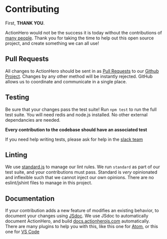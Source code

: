 # Contributing

First, **THANK YOU**.  

ActionHero would not be the success it is today without the contributions of [many people](https://github.com/actionhero/actionhero/graphs/contributors).  Thank you for taking the time to help out this open source project, and create something we can all use!

## Pull Requests

All changes to ActionHero should be sent in as [Pull Requests](https://help.github.com/articles/about-pull-requests) to our [Github Project](https://github.com/actionhero/actionhero).  Changes by any other method will be instantly rejected.  GitHub allows us to coordinate and communicate in a single place.

## Testing

Be sure that your changes pass the test suite!  Run `npm test` to run the full test suite.
You will need redis and node.js installed.  No other external dependancies are needed.

**Every contribution to the codebase should have an associated test**

If you need help writing tests, please ask for help in the [slack team](http://slack.actionherojs.com)

## Linting

We use [standard.js](https://standardjs.com) to manage our lint rules.  We run `standard` as part of our test suite, and your contributions must pass.  Standard is *very* opinionated and inflexible such that we cannot inject our own opinions.  There are no eslint/jshint files to manage in this project.  

## Documentation

If your contribution adds a new feature of modifies an existing behavior, to document your changes using [JSdoc](http://usejsdoc.org/).  We use JSdoc to automatically document ActionHero, and build [docs.actionherojs.com](docs.actionherojs.com) automatically.  There are many plugins to help you with this, like this one for [Atom](https://atom.io/packages/jsdoc), or this one for [VS Code](https://github.com/joelday/vscode-docthis)
